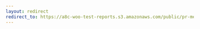 ```yaml
---
layout: redirect
redirect_to: https://a8c-woo-test-reports.s3.amazonaws.com/public/pr-merge/41700/e2e/index.html
---
```

